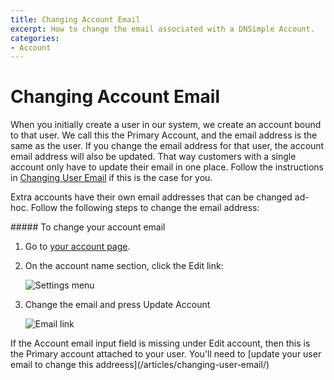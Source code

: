 ```yaml
---
title: Changing Account Email
excerpt: How to change the email associated with a DNSimple Account.
categories:
- Account
---
```


# Changing Account Email

When you initially create a user in our system, we create an account bound to that user. We call this the Primary Account, and the email address is the same as the user. If you change the email address for that user, the account email address will also be updated. That way customers with a single account only have to update their email in one place. Follow the instructions in [Changing User Email](/articles/changing-user-email/) if this is the case for you.

Extra accounts have their own email addresses that can be changed ad-hoc. Follow the following steps to change the email address:

<div class="section-steps" markdown="1">
##### To change your account email

1. Go to [your account page](https://dnsimple.com/account).
1. On the account name section, click the <label>Edit</label> link:

    ![Settings menu](/files/account-menu.png)

1. Change the email and press <label>Update Account</label>

    ![Email link](/files/account-email.png)

</div>

<info>
If the <label>Account email</label> input field is missing under <label>Edit account</label>, then this is the Primary account attached to your user. You'll need to [update your user email to change this addreess](/articles/changing-user-email/)
</info>
